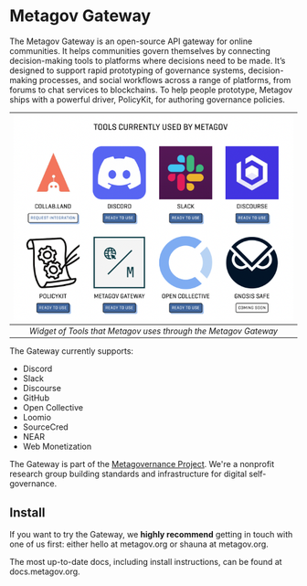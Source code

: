 # Metagov Gateway

The Metagov Gateway is an open-source API gateway for online communities. It helps communities govern themselves by connecting decision-making tools to platforms where decisions need to be made. It’s designed to support rapid prototyping of governance systems, decision-making processes, and social workflows across a range of platforms, from forums to chat services to blockchains. To help people prototype, Metagov ships with a powerful driver, PolicyKit, for authoring governance policies.

| ![Metagov Integrations](https://github.com/CommitsVortex/gateway/blob/master/metagov-integrations.png) |
|:--:|
| *Widget of Tools that Metagov uses through the Metagov Gateway* |

The Gateway currently supports:
- Discord
- Slack
- Discourse
- GitHub
- Open Collective
- Loomio
- SourceCred
- NEAR
- Web Monetization

The Gateway is part of the [Metagovernance Project](www.metagov.org). We're a nonprofit research group building standards and infrastructure for digital self-governance.

## Install
If you want to try the Gateway, we **highly recommend** getting in touch with one of us first: either hello at metagov.org or shauna at metagov.org.

The most up-to-date docs, including install instructions, can be found at docs.metagov.org.
